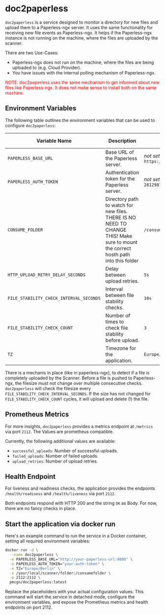 # doc2paperless

`doc2paperless` is a service designed to monitor a directory for new files and upload them to a Paperless-ngx server. It uses the same functionality for receiving new file events as Paperless-ngx. It helps if the Paperless-ngx instance is not running on the machine, where the files are uploaded by the scanner. 

There are two Use-Cases:
- Paperless-ngx does not run on the machine, where the files are being uploaded to (e.g. Cloud Provider).
- You have issues with the internal polling mechanism of Paperless-ngx.

<span style="color:red">NOTE: doc2paperless uses the same mechanism to get informed about new files like Paperless-ngx. It does not make sense to install both on the same machine</span>.

## Environment Variables

The following table outlines the environment variables that can be used to configure `doc2paperless`:

| Variable Name                            | Description                                                          | Default Value <br> Example             | Required  |
|------------------------------------------|----------------------------------------------------------------------|----------------------------|-----------|
| `PAPERLESS_BASE_URL`                     | Base URL of the Paperless server.                                    |*not set*<br>`https://my-paperless.mydomain.com:8000`    | Yes       |
| `PAPERLESS_AUTH_TOKEN`                   | Authentication token for the Paperless server.                       | *not set*<br>`281298728b981fb7c86d14a77f85e686974e6c4c` | Yes       |
| `CONSUME_FOLDER`                         | Directory path to watch for new files. THERE IS NO NEED TO CHANGE THIS! Make sure to mount the correct hosth path into this folder   | `/consumefolder`           | No       |
| `HTTP_UPLOAD_RETRY_DELAY_SECONDS`        | Delay between upload retries.                                        | `5s`                       | No        |
| `FILE_STABILITY_CHECK_INTERVAL_SECONDS`  | Interval between file stability checks.                              | `10s`                      | No        |
| `FILE_STABILITY_CHECK_COUNT`             | Number of times to check file stability before upload.               | `3`                        | No        |
| `TZ`                                     | Timezone for the application.                                        | `Europe/Berlin`             | No        |

There is a mechanis in place (like in paperless-ngx), to detect if a file is completely uploaded by the Scanner. Before a file is pushed to Paperless-ngx, the filesize must not change over multiple consecutive checks. `doc2paperless` will check the filesize every `FILE_STABILITY_CHECK_INTERVAL_SECONDS`. If the size has not changed for `FILE_STABILITY_CHECK_COUNT` cycles, it will upload and delete (!) the file.

## Prometheus Metrics

For more insights, `doc2paperless` provides a metrics endpoint at `/metrics` via port `2112`. The Values are prometheus compatible.

Currently, the following additional values are available:
- `successful_uploads`: Number of successful uploads.
- `failed_uploads`: Number of failed uploads.
- `upload_retries`: Number of upload retries.


## Health Endpoint

For liveness and readiness checks, the application provides the endpoints `/health/readiness` and `/health/liveness` via port `2112`.

Both endpoints respond with HTTP 200 and the string `OK` as Body. For now, there are no fancy checks in place.

## Start the application via docker run

Here's an example command to run the service in a Docker container, setting all required environment variables:

```bash
docker run -d \
  --name doc2paperless \
  -e PAPERLESS_BASE_URL="http://your-paperless-url:8000" \
  -e PAPERLESS_AUTH_TOKEN="your-auth-token" \
  -e TZ="Europe/Berlin" \
  -v /your/local/scanner/folder:/consumefolder \
  -p 2112:2112 \
  pmcgn/doc2paperless:latest
```

Replace the placeholders with your actual configuration values. This command will start the service in detached mode, configure the environment variables, and expose the Prometheus metrics and health endpoints on port 2112. 